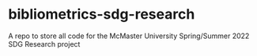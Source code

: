 # bibliometrics-sdg-research
A repo to store all code for the McMaster University Spring/Summer 2022 SDG Research project
